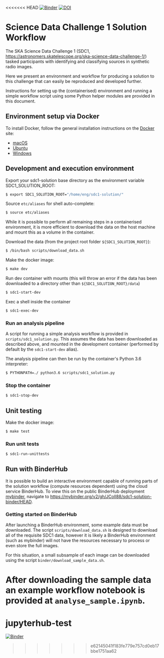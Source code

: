 <<<<<<< HEAD
[![Binder](https://mybinder.org/badge_logo.svg)](https://mybinder.org/v2/gh/JColl88/sdc1-solution-binder/HEAD)
[![DOI](https://zenodo.org/badge/DOI/10.5281/zenodo.5526844.svg)](https://doi.org/10.5281/zenodo.5526844)

# Science Data Challenge 1 Solution Workflow

The SKA Science Data Challenge 1 (SDC1, https://astronomers.skatelescope.org/ska-science-data-challenge-1/) tasked participants with identifying and classifying sources in synthetic radio images.

Here we present an environment and workflow for producing a solution to this challenge that can easily be reproduced and developed further.

Instructions for setting up the (containerised) environment and running a simple workflow script using some Python helper modules are provided in this document.

## Environment setup via Docker

To install Docker, follow the general installation instructions on the [Docker](https://docs.docker.com/install/) site:

- [macOS](https://docs.docker.com/docker-for-mac/install/)
- [Ubuntu](https://docs.docker.com/install/linux/docker-ce/ubuntu/)
- [Windows](https://docs.docker.com/docker-for-windows/install/)

## Development and execution environment

Export your sdc1-solution base directory as the environment variable SDC1_SOLUTION_ROOT:

```bash
$ export SDC1_SOLUTION_ROOT="/home/eng/sdc1-solution/"
```

Source `etc/aliases` for shell auto-complete:

```bash
$ source etc/aliases
```

While it is possible to perform all remaining steps in a containerised environment, it is more efficient to download the data on the host machine and mount this as a volume in the container.

Download the data (from the project root folder `${SDC1_SOLUTION_ROOT}`):

```bash
$ /bin/bash scripts/download_data.sh
```

Make the docker image:

```bash
$ make dev
```

Run dev container with mounts (this will throw an error if the data has been downloaded to a directory other than `${SDC1_SOLUTION_ROOT}/data`)

```bash
$ sdc1-start-dev
```

Exec a shell inside the container

```bash
$ sdc1-exec-dev
```

### Run an analysis pipeline

A script for running a simple analysis workflow is provided in `scripts/sdc1_solution.py`. This assumes the data has been downloaded as described above, and mounted in the development container (performed by default by the `sdc1-start-dev` alias).

The analysis pipeline can then be run by the container's Python 3.6 interpreter:

```bash
$ PYTHONPATH=./ python3.6 scripts/sdc1_solution.py
```

### Stop the container

```bash
$ sdc1-stop-dev
```

## Unit testing

Make the docker image:

```bash
$ make test
```

### Run unit tests

```bash
$ sdc1-run-unittests
```

## Run with BinderHub

It is possible to build an interactive environment capable of running parts of the solution workflow (compute resources dependent) using the cloud service BinderHub. To view this on the public BinderHub deployment [mybinder](https://mybinder.org/), navigate to https://mybinder.org/v2/gh/JColl88/sdc1-solution-binder/HEAD.

### Getting started on BinderHub

After launching a BinderHub environment, some example data must be downloaded. The script `scripts/download_data.sh` is designed to download all of the requisite SDC1 data, however it is likely a BinderHub environment (such as mybinder) will not have the resources necessary to process or even store the full images.

For this situation, a small subsample of each image can be downloaded using the script `binder/download_sample_data.sh`.

After downloading the sample data an example workflow notebook is provided at `analyse_sample.ipynb`.
=======
# jupyterhub-test
[![Binder](https://binderhub.srcdev.skao.int/badge_logo.svg)](https://binderhub.srcdev.skao.int/v2/gh/PhilippaHartley/jupyterhub-test/HEAD)
>>>>>>> e62145041f183fe779e757cd0eb17bbe1751aa62
